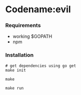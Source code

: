 # Codename:evil                                                         

### Requirements
- working $GOPATH
- npm

### Installation
```
# get dependencies using go get
make init

make

make run
```
